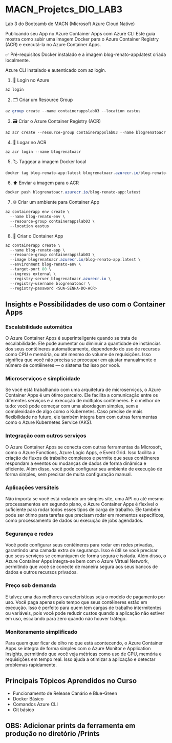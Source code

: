 # MACN_Projetcs_DIO_LAB3
Lab 3 do Bootcamb de MACN (Microsoft Azure Cloud Native)


Publicando seu App no Azure Container Apps com Azure CLI
Este guia mostra como subir uma imagem Docker para o Azure Container Registry (ACR) e executá-la no Azure Container Apps.

✅ Pré-requisitos
Docker instalado e a imagem blog-renato-app:latest criada localmente.

Azure CLI instalado e autenticado com az login.

1. 🔐 Login no Azure
```powershell
az login
```

2. 🗂️ Criar um Resource Group
```powershell
az group create --name containerappslab03 --location eastus
```

3. 🗃️ Criar o Azure Container Registry (ACR)
```powershell
az acr create --resource-group containerappslab03 --name blogrenatoacr --sku Basic
```

4. 🔐 Logar no ACR
```powershell
az acr login --name blogrenatoacr
```

5. 🏷️ Taggear a imagem Docker local
```powershell
docker tag blog-renato-app:latest blogrenatoacr.azurecr.io/blog-renato-app:latest
```

6. ⬆️ Enviar a imagem para o ACR
```powershell
docker push blogrenatoacr.azurecr.io/blog-renato-app:latest
```

7. 🌐 Criar um ambiente para Container App
```powershell
az containerapp env create \
  --name blog-renato-env \
  --resource-group containerappslab03 \
  --location eastus
```

8. 🚀 Criar o Container App
```powershell
az containerapp create \
  --name blog-renato-app \
  --resource-group containerappslab03 \
  --image blogrenatoacr.azurecr.io/blog-renato-app:latest \
  --environment blog-renato-env \
  --target-port 80 \
  --ingress external \
  --registry-server blogrenatoacr.azurecr.io \
  --registry-username blogrenatoacr \
  --registry-password <SUA-SENHA-DO-ACR>
```

## Insights e Possibilidades de uso com o Container Apps

### Escalabilidade automática
O Azure Container Apps é superinteligente quando se trata de escalabilidade. Ele pode aumentar ou diminuir a quantidade de instâncias dos seus contêineres automaticamente, dependendo do uso de recursos como CPU e memória, ou até mesmo do volume de requisições. Isso significa que você não precisa se preocupar em ajustar manualmente o número de contêineres — o sistema faz isso por você.

### Microserviços e simplicidade
Se você está trabalhando com uma arquitetura de microserviços, o Azure Container Apps é um ótimo parceiro. Ele facilita a comunicação entre os diferentes serviços e a execução de múltiplos contêineres. E o melhor de tudo: você pode começar com uma abordagem simples, sem a complexidade de algo como o Kubernetes. Caso precise de mais flexibilidade no futuro, ele também integra bem com outras ferramentas como o Azure Kubernetes Service (AKS).

### Integração com outros serviços
O Azure Container Apps se conecta com outras ferramentas da Microsoft, como o Azure Functions, Azure Logic Apps, e Event Grid. Isso facilita a criação de fluxos de trabalho complexos e permite que seus contêineres respondam a eventos ou mudanças de dados de forma dinâmica e eficiente. Além disso, você pode configurar seu ambiente de execução de forma simples, sem precisar de muita configuração manual.

### Aplicações versáteis
Não importa se você está rodando um simples site, uma API ou até mesmo processamentos em segundo plano, o Azure Container Apps é flexível o suficiente para rodar todos esses tipos de carga de trabalho. Ele também pode ser ótimo para tarefas que precisam rodar em momentos específicos, como processamento de dados ou execução de jobs agendados.

### Segurança e redes
Você pode configurar seus contêineres para rodar em redes privadas, garantindo uma camada extra de segurança. Isso é útil se você precisar que seus serviços se comuniquem de forma segura e isolada. Além disso, o Azure Container Apps integra-se bem com o Azure Virtual Network, permitindo que você se conecte de maneira segura aos seus bancos de dados e outros recursos privados.

### Preço sob demanda
E talvez uma das melhores características seja o modelo de pagamento por uso. Você paga apenas pelo tempo que seus contêineres estão em execução. Isso é perfeito para quem tem cargas de trabalho intermitentes ou variáveis, pois você pode reduzir custos quando a aplicação não estiver em uso, escalando para zero quando não houver tráfego.

### Monitoramento simplificado
Para quem quer ficar de olho no que está acontecendo, o Azure Container Apps se integra de forma simples com o Azure Monitor e Application Insights, permitindo que você veja métricas como uso de CPU, memória e requisições em tempo real. Isso ajuda a otimizar a aplicação e detectar problemas rapidamente.

## Principais Tópicos Aprendidos no Curso

- Funcionamento de Release Canário e Blue-Green
- Docker Básico
- Comandos Azure CLI
- Git básico


## OBS: Adicionar prints da ferramenta em produção no diretório /Prints
